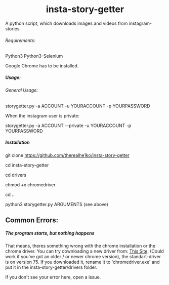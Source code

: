 <div align="center">
<h1>insta-story-getter</h1>
</div>
A python script, which downloads images and videos from instagram-stories


###### Requirements:
Python3
Python3-Selenium

Google Chrome has to be installed.

##### Usage:

###### General Usage:

storygetter.py -a ACCOUNT -u YOURACCOUNT -p YOURPASSWORD

When the instagram user is private:

storygetter.py -a ACCOUNT --private -u YOURACCOUNT -p YOURPASSWORD


##### Installation

git clone https://github.com/therealhe1ko/insta-story-getter

cd insta-story-getter

cd drivers 

chmod +x chromedriver 

cd .. 

python3 storygetter.py ARGUMENTS (see above)

## Common Errors:

##### The program starts, but nothing happens
That means, theres something wrong with the chrome installation or the chrome driver. You can try downloading a new driver from: [This Site](https://sites.google.com/a/chromium.org/chromedriver/downloads "Download Chrome driver"). (Could work if you've got an older / or newer chrome version), the standart-driver is on version 75. If you downloaded it, rename it to 'chromedriver.exe' and put it in the insta-story-getter/drivers folder.

If you don't see your error here, open a issue.
